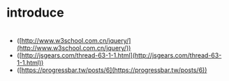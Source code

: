 # introduce

# 

- ([http://www.w3school.com.cn/jquery/](http://www.w3school.com.cn/jquery/))
- ([http://jsgears.com/thread-63-1-1.html](http://jsgears.com/thread-63-1-1.html))
- ([https://progressbar.tw/posts/6](https://progressbar.tw/posts/6))